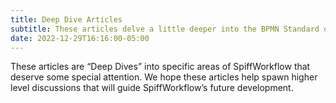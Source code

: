 ```yaml
---
title: Deep Dive Articles
subtitle: These articles delve a little deeper into the BPMN Standard or provide technical details on complex implementations.
date: 2022-12-29T16:16:00-05:00
---
```

These articles are “Deep Dives” into specific areas of SpiffWorkflow that deserve some special attention. We hope these articles  help spawn higher level discussions that will guide SpiffWorkflow’s future development. 
